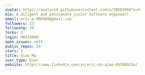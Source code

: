 ```yaml
---
avatar: https://avatars0.githubusercontent.com/u/30583988?v=4
bio: A diligent and passionate junior software engineer!
email: eric.m.990909@gmail.com
followers: 23
following: 30
forks: 2
login: MAXI0008
open_issues: null
public_repos: 20
stars: 2
title: Xiao Ma
user_type: User
website: https://www.linkedin.com/in/eric-ma-xiao-80308915b/
---
```

